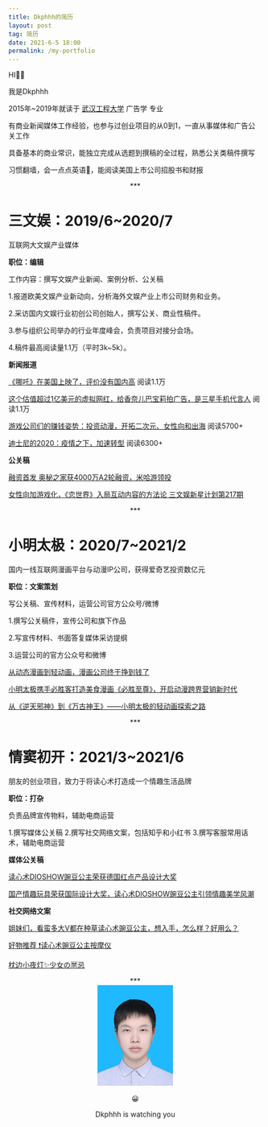```yaml
---
title: Dkphhh的简历
layout: post
tag: 简历
date: 2021-6-5 18:00
permalink: /my-portfolio
---
```


HI🙋‍♀️

我是Dkphhh

2015年~2019年就读于 [武汉工程大学](http://www.wit.edu.cn/) 广告学 专业

有商业新闻媒体工作经验，也参与过创业项目的从0到1，一直从事媒体和广告公关工作

具备基本的商业常识，能独立完成从选题到撰稿的全过程，熟悉公关类稿件撰写

习惯翻墙，会一点点英语🤏，能阅读美国上市公司招股书和财报


<center>***</center>


# 三文娱：2019/6~2020/7

互联网大文娱产业媒体

**职位：编辑**

工作内容：撰写文娱产业新闻、案例分析、公关稿

1.报道欧美文娱产业新动向，分析海外文娱产业上市公司财务和业务。

2.采访国内文娱行业初创公司创始人，撰写公关、商业性稿件。

3.参与组织公司举办的行业年度峰会，负责项目对接分会场。

4.稿件最高阅读量1.1万（平时3k~5k）。

**新闻报道**

[《哪吒》在美国上映了，评价没有国内高](https://mp.weixin.qq.com/s/vQNojnzI8YxxKPMInB84cA) 阅读1.1万

[这个估值超过1亿美元的虚拟网红，给香奈儿巴宝莉拍广告，是三星手机代言人](https://mp.weixin.qq.com/s/x-IdaTaAsCsi0AOkNLDbLA) 阅读1.1万

[游戏公司们的赚钱姿势：投资动漫，开拓二次元、女性向和出海](https://mp.weixin.qq.com/s/zfoesk_Ter9rqOp7waA2nw) 阅读5700+

[迪士尼的2020：疫情之下，加速转型](https://mp.weixin.qq.com/s/A2Ry4MvQ_Qw5ZeP8v1qF9Q) 阅读6300+

**公关稿**

[融资首发 奥秘之家获4000万A2轮融资，米哈游领投](http://www.3wyu.com/21949.html)

[女性向加游戏化，《恋世界》入局互动内容的方法论 三文娱新星计划第217期](https://mp.weixin.qq.com/s/n_MqdRCTDXT-qSO9Du9AEQ)

<center>***</center>

# 小明太极：2020/7~2021/2

国内一线互联网漫画平台与动漫IP公司，获得爱奇艺投资数亿元

**职位：文案策划**

写公关稿、宣传材料，运营公司官方公众号/微博

1.撰写公关稿件，宣传公司和旗下作品

2.写宣传材料、书面答复媒体采访提纲

3.运营公司的官方公众号和微博

[从动态漫画到轻动画，漫画公司终于挣到钱了](https://mp.weixin.qq.com/s/Q-Dnal7-HJwWjlRre7Rzvw)

[小明太极携手必胜客打造美食漫画《必胜至尊》，开启动漫跨界营销新时代](https://mp.weixin.qq.com/s/WbmZOo9C4qOhIjQ-3DGh5w)

[从《逆天邪神》到《万古神王》——小明太极的轻动画探索之路](https://mp.weixin.qq.com/s/2nln3estZoYuwj03nWg1kg)

<center>***</center>

# 情窦初开：2021/3~2021/6

朋友的创业项目，致力于将读心术打造成一个情趣生活品牌

**职位：打杂**

负责品牌宣传物料，辅助电商运营

1.撰写媒体公关稿
2.撰写社交网络文案，包括知乎和小红书
3.撰写客服常用话术，辅助电商运营

**媒体公关稿**

[读心术DIOSHOW豌豆公主荣获德国红点产品设计大奖](http://bendi.news.163.com/guangdong/21/0324/14/G5S22DQT04179HV1.html)

[国产情趣玩具荣获国际设计大奖，读心术DIOSHOW豌豆公主引领情趣美学风潮](https://tech.china.com/tech/article/20210209/022021_713793.html)

**社交网络文案**

[姐妹们，看蛮多大V都在种草读心术豌豆公主，想入手，怎么样？好用么？](https://www.zhihu.com/question/435242325)

[好物推荐 ❗读心术豌豆公主按摩仪](http://xhslink.com/OubaNc)

[枕边小夜灯✨少女の🈲忌](http://xhslink.com/0vgaNc)


<center>***</center>

<center>
 <img src="https://raw.githubusercontent.com/dkphhh/img/master/20210605174513.jpg" width="150" height="200" > 
<p>
😀
</p>
<p>
Dkphhh is watching you 
</p>

</center>

